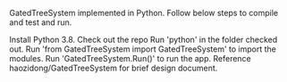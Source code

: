 GatedTreeSystem implemented in Python. Follow below steps to compile and test and run.

Install Python 3.8.
Check out the repo
Run 'python' in the folder checked out.
Run 'from GatedTreeSystem import GatedTreeSystem' to import the modules.
Run 'GatedTreeSystem.Run()' to run the app.
Reference haozidong/GatedTreeSystem for brief design document.